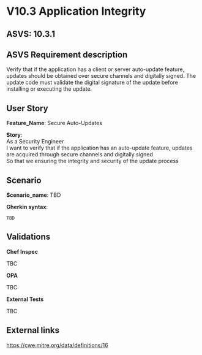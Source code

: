# V10.3 Application Integrity

## ASVS: 10.3.1

## ASVS Requirement description

Verify that if the application has a client or server auto-update
feature, updates should be obtained over secure channels and 
digitally signed. The update code must validate the digital 
signature of the update before installing or executing the update.

## User Story

**Feature_Name**: Secure Auto-Updates

**Story**:\
As a Security Engineer\
I want to verify that if the application has an auto-update feature, updates
are acquired through secure channels and digitally signed\
So that we ensuring the integrity and security of the update process

## Scenario

**Scenario_name**: TBD

**Gherkin syntax**:

```gherkin
TBD
```

## Validations

**Chef Inspec**

TBC

**OPA**

TBC

**External Tests**

TBC

## External links

<https://cwe.mitre.org/data/definitions/16>

